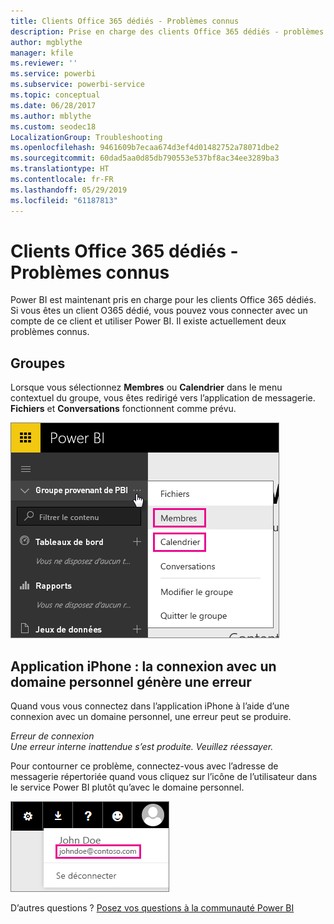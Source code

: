 ```yaml
---
title: Clients Office 365 dédiés - Problèmes connus
description: Prise en charge des clients Office 365 dédiés - problèmes connus. Cette rubrique décrit les problèmes propres à un client Office 365 dédié. Cela inclut les limitations de la fonctionnalité de groupe, ainsi que l’application iPhone avec les domaines personnels.
author: mgblythe
manager: kfile
ms.reviewer: ''
ms.service: powerbi
ms.subservice: powerbi-service
ms.topic: conceptual
ms.date: 06/28/2017
ms.author: mblythe
ms.custom: seodec18
LocalizationGroup: Troubleshooting
ms.openlocfilehash: 9461609b7ecaa674d3ef4d01482752a78071dbe2
ms.sourcegitcommit: 60dad5aa0d85db790553e537bf8ac34ee3289ba3
ms.translationtype: HT
ms.contentlocale: fr-FR
ms.lasthandoff: 05/29/2019
ms.locfileid: "61187813"
---
```

# <a name="office-365-dedicated-customers---known-issues"></a>Clients Office 365 dédiés - Problèmes connus
Power BI est maintenant pris en charge pour les clients Office 365 dédiés.  Si vous êtes un client O365 dédié, vous pouvez vous connecter avec un compte de ce client et utiliser Power BI. Il existe actuellement deux problèmes connus.

## <a name="groups"></a>Groupes
Lorsque vous sélectionnez **Membres** ou **Calendrier** dans le menu contextuel du groupe, vous êtes redirigé vers l’application de messagerie.  **Fichiers** et **Conversations** fonctionnent comme prévu.

![Regrouper à partir de Power BI](media/service-admin-office-365-dedicated-known-issues/group-menu.png)

## <a name="iphone-app---sign-in-with-vanity-domain-leads-to-error"></a>Application iPhone : la connexion avec un domaine personnel génère une erreur
Quand vous vous connectez dans l’application iPhone à l’aide d’une connexion avec un domaine personnel, une erreur peut se produire.

*Erreur de connexion*  
*Une erreur interne inattendue s’est produite. Veuillez réessayer.*

Pour contourner ce problème, connectez-vous avec l’adresse de messagerie répertoriée quand vous cliquez sur l’icône de l’utilisateur dans le service Power BI plutôt qu’avec le domaine personnel.

![E-mail de connexion](media/service-admin-office-365-dedicated-known-issues/sign-in-address.png)

D’autres questions ? [Posez vos questions à la communauté Power BI](http://community.powerbi.com/)

